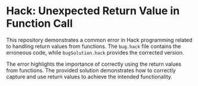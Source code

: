 # Hack: Unexpected Return Value in Function Call

This repository demonstrates a common error in Hack programming related to handling return values from functions.  The `bug.hack` file contains the erroneous code, while `bugSolution.hack` provides the corrected version.

The error highlights the importance of correctly using the return values from functions.  The provided solution demonstrates how to correctly capture and use return values to achieve the intended functionality.